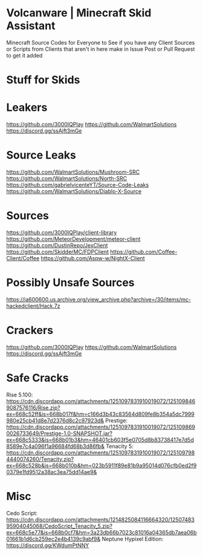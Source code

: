# Volcanware | Minecraft Skid Assistant
Minecraft Source Codes for Everyone to See
if you have any Client Sources or Scripts from Clients that aren't in here make in Issue Post or Pull Request to get it added


# Stuff for Skids

# Leakers
https://github.com/3000IQPlay
https://github.com/WalmartSolutions
https://discord.gg/ssAjft3mGe

# Source Leaks
https://github.com/WalmartSolutions/Mushroom-SRC
https://github.com/WalmartSolutions/North-SRC
https://github.com/gabrielvicenteYT/Source-Code-Leaks
https://github.com/WalmartSolutions/Diablo-X-Source

# Sources
https://github.com/3000IQPlay/client-library
https://github.com/MeteorDevelopment/meteor-client
https://github.com/DustinRepo/JexClient
https://github.com/SkidderMC/FDPClient
https://github.com/Coffee-Client/Coffee
https://github.com/Aspw-w/NightX-Client

# Possibly Unsafe Sources
https://ia600600.us.archive.org/view_archive.php?archive=/30/items/mc-hackedclient/Hack.7z

# Crackers
https://github.com/3000IQPlay
https://github.com/WalmartSolutions
https://discord.gg/ssAjft3mGe

# Safe Cracks
Rise 5.100: https://cdn.discordapp.com/attachments/1251097831910019072/1251098469087576116/Rise.zip?ex=668c52ff&is=668b017f&hm=c166d3b43c83564d809fe8b354a5dc7999980e25cb41d8e7d2376d8c2c97923d&
Prestige: https://cdn.discordapp.com/attachments/1251097831910019072/1251098690026733649/Prestige-1.0-SNAPSHOT.jar?ex=668c5333&is=668b01b3&hm=46401cb603f5e0705d8b83738417e7d5d8589e7c4a096f1a96684fd68b3d86fb&
Tenacity 5: https://cdn.discordapp.com/attachments/1251097831910019072/1251097984440074260/Tenacity.zip?ex=668c528b&is=668b010b&hm=023b5911f89e81b9a95014d076cfb0ed2f90379e1fd9512a38ac3ea75dd14ae9&

# Misc
Cedo Script: https://cdn.discordapp.com/attachments/1214825084116664320/1250748395904045068/CedoScript_Tenacity_5.zip?ex=668c5e77&is=668b0cf7&hm=3a23db66b7023c81016a04365db7aea06b01661b1d6cb259ec2e4b4139c9abf9&
Neptune Hypixel Edition: https://discord.gg/KWdumPtNNY

